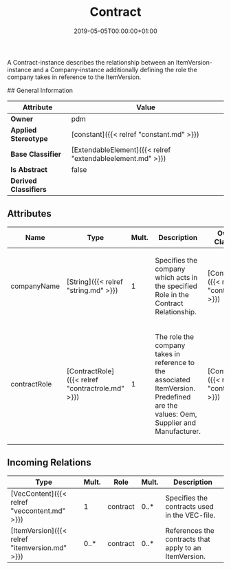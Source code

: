 ﻿---
title: Contract
toc: false
type: specs
date: "2019-05-05T00:00:00+01:00"
draft: false
menu_name: vec120

# Prev/next pager order (if `docs_section_pager` enabled in `params.toml`)
weight: 
---
<html>   <head>     </head>   <body>     <p> A Contract-instance describes the relationship between an ItemVersion-instance and a Company-instance additionally defining the role the company takes in reference to the ItemVersion.      </p>    </body> </html> 
## General Information

| Attribute               | Value |
|-------------------------|-------|
| **Owner**               | pdm |
| **Applied Stereotype**  | [constant]({{< relref "constant.md" >}})<br/>  |
| **Base Classifier**     | [ExtendableElement]({{< relref "extendableelement.md" >}})<br/>  |
| **Is Abstract**         | false |
| **Derived Classifiers** |   |


## Attributes
|  Name  |  Type  |  Mult.  |  Description  |  Owning Classifier  |
|--------|--------|---------|---------------|--------------|
|companyName | [String]({{< relref "string.md" >}}) | 1 | <html>   <head>     </head>   <body>     <p> Specifies the company which acts in the specified Role in the Contract Relationship.      </p>    </body> </html>  | [Contract]({{< relref "contract.md" >}}) |
|contractRole | [ContractRole]({{< relref "contractrole.md" >}}) | 1 | <html>   <head>     </head>   <body>     <p> The role the company takes in reference to the associated ItemVersion. Predefined are the values: Oem, Supplier and Manufacturer.      </p>    </body> </html>  | [Contract]({{< relref "contract.md" >}}) |

##  Incoming Relations
|    Type  |   Mult.  |   Role    |   Mult.   |   Description  |
|----------|----------|-----------|-----------|----------------|
| [VecContent]({{< relref "veccontent.md" >}}) | 1 | contract | 0..* | Specifies the contracts used in the VEC-file.   |
| [ItemVersion]({{< relref "itemversion.md" >}}) | 0..* | contract | 0..* | References the contracts that apply to an ItemVersion.  |
